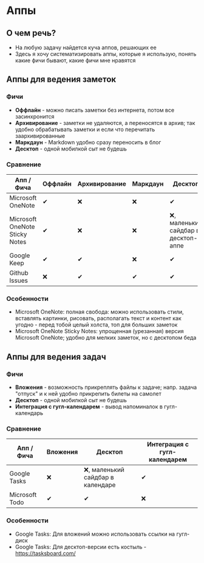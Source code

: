 # Аппы

## О чем речь?

- На любую задачу найдется куча аппов, решающих ее
- Здесь я хочу систематизировать аппы, которые я использую, понять какие фичи бывают, какие фичи мне нравятся

## Аппы для ведения заметок

### Фичи

- **Оффлайн** - можно писать заметки без интернета, потом все засинхронится
- **Архивирование** - заметки не удаляются, а переносятся в архив; так удобно обрабатывать заметки и если что перечитать
  заархивированные
- **Маркдаун** - Markdown удобно сразу переносить в блог
- **Десктоп** - одной мобилкой сыт не будешь

### Сравнение

| Апп / Фича                     | Оффлайн | Архивирование | Маркдаун | Десктоп                             |
|--------------------------------|---------|---------------|----------|-------------------------------------|
| Microsoft OneNote              | ✔       | ❌             | ❌        | ✔                                   |
| Microsoft OneNote Sticky Notes | ✔       | ❌             | ❌        | ❌, маленький сайдбар в десктоп-аппе |
| Google Keep                    | ✔       | ✔             | ❌        | ✔                                   |
| Github Issues                  | ❌       | ✔             | ✔        | ✔                                   |

### Особенности

- Microsoft OneNote: полная свобода: можно использовать стили,
  вставлять картинки, рисовать, располагать текст и контент как угодно - перед тобой целый холста, топ для больших
  заметок
- Microsoft OneNote Sticky Notes: упрощенная (урезанная) версия Microsoft OneNote; удобно для мелких заметок, но с
  десктопом беда

## Аппы для ведения задач

### Фичи

- **Вложения** - возможность прикреплять файлы к задаче; напр. задача "отпуск" и к ней удобно прикрепить билеты на
  самолет
- **Десктоп** - одной мобилкой сыт не будешь
- **Интеграция с гугл-календарем** - вывод напоминалок в гугл-календарь

### Сравнение

| Апп / Фича     | Вложения | Десктоп                          | Интеграция с гугл-календарем |
|----------------|----------|----------------------------------|------------------------------|
| Google Tasks   | ❌        | ❌, маленький сайдбар в календаре | ✔                            |
| Microsoft Todo | ✔        | ✔                                | ❌                            |

### Особенности

- Google Tasks: Для вложений можно использовать ссылки на гугл-диск
- Google Tasks: Для десктоп-версии есть костыль - https://tasksboard.com/
